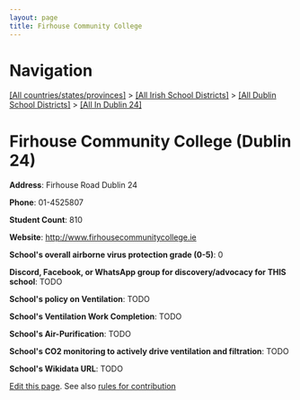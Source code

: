 ```yaml
---
layout: page
title: Firhouse Community College
---
```

# Navigation

[[All countries/states/provinces]](../../../..) > [[All Irish School Districts]](../../..) > [[All Dublin School Districts]](../..) > [[All In Dublin 24]](..)

# Firhouse Community College (Dublin 24)

**Address**: Firhouse Road Dublin 24

**Phone**: 01-4525807

**Student Count**: 810

**Website**: <http://www.firhousecommunitycollege.ie>

**School's overall airborne virus protection grade (0-5)**: 0

**Discord, Facebook, or WhatsApp group for discovery/advocacy for THIS school**: TODO

**School's policy on Ventilation**: TODO

**School's Ventilation Work Completion**: TODO

**School's Air-Purification**: TODO

**School's CO2 monitoring to actively drive ventilation and filtration**: TODO

**School's Wikidata URL**: TODO


[Edit this page](https://github.com/ventilate-schools/Ireland/edit/main/./Dublin_24/Firhouse_Community_College.md). See also [rules for contribution](../../../contribution-rules/)